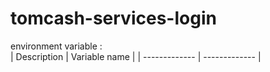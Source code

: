# tomcash-services-login

environment variable : <br />
| Description  | Variable name |
| ------------- | ------------- |
